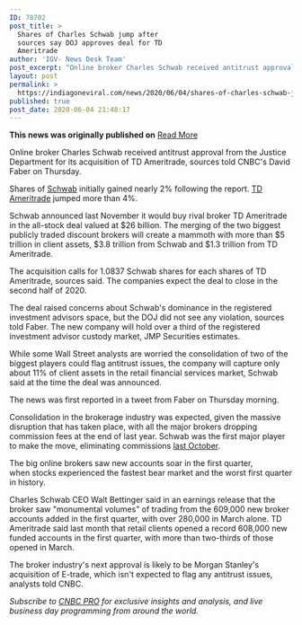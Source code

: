 ```yaml
---
ID: 78702
post_title: >
  Shares of Charles Schwab jump after
  sources say DOJ approves deal for TD
  Ameritrade
author: 'IGV- News Desk Team'
post_excerpt: "Online broker Charles Schwab received antitrust approval from the Justice Department for its acquisition of TD Ameritrade, sources told CNBC's David Faber on Thursday.Shares of Schwab initially gained nearly 2% following the report. TD Ameritrade jumped more than 4%. Schwab announced last November it would buy rival broker TD Ameritrade in the all-stock deal valued at $26 billion.&hellip;"
layout: post
permalink: >
  https://indiagoneviral.com/news/2020/06/04/shares-of-charles-schwab-jump-after-sources-say-doj-approves-deal-for-td-ameritrade/78702/india-gone-viral/
published: true
post_date: 2020-06-04 21:48:17
---
```

<b>This news was originally published on</b> <a href="https://www.cnbc.com/2020/06/04/shares-of-charles-schwab-jump-after-sources-say-doj-approves-deal-for-td-ameritrade.html" class="button purchase" rel="nofollow noopener noreferrer" target="_blank">Read More</a> <br/><div data-analytics="RegularArticle-articleBody-5-2" data-module="ArticleBody" data-test="articleBody-2" id="RegularArticle-ArticleBody-5"><div><p>Online broker Charles Schwab received antitrust approval from the Justice Department for its acquisition of TD Ameritrade, sources told CNBC's David Faber on Thursday.</p><p>Shares of <a href="http://www.cnbc.com/quotes/?symbol=SCHW">Schwab</a> initially gained nearly 2% following the report. <a href="http://www.cnbc.com/quotes/?symbol=AMTD">TD Ameritrade</a> jumped more than 4%. </p><p>Schwab announced last November it would buy rival broker TD Ameritrade in the all-stock deal valued at $26 billion. The merging of the two biggest publicly traded discount brokers will create a mammoth with more than $5 trillion in client assets, $3.8 trillion from Schwab and $1.3 trillion from TD Ameritrade.</p><p>The acquisition calls for 1.0837 Schwab shares for each shares of TD Ameritrade, sources said. The companies expect the deal to close in the second half of 2020. </p><p>The deal raised concerns about Schwab's dominance in the registered investment advisors space, but the DOJ did not see any violation, sources told Faber. The new company will hold over a third of the registered investment advisor custody market, JMP Securities estimates.</p><p>While some Wall Street analysts are worried the consolidation of two of the biggest players could flag antitrust issues, the company will capture only about 11% of client assets in the retail financial services market, Schwab said at the time the deal was announced.</p><p>The news was first reported in a tweet from Faber on Thursday morning. </p><p>Consolidation in the brokerage industry was expected, given the massive disruption that has taken place, with all the major brokers dropping commission fees at the end of last year. Schwab was the first major player to make the move, eliminating commissions <a href="https://www.cnbc.com/2019/10/07/charles-schwab-says-brokers-move-to-zero-commissions-was-an-ultimate-goal-for-the-firm.html">last October</a>. </p><p>The big online brokers saw new accounts soar in the first quarter, when stocks experienced the fastest bear market and the worst first quarter in history.</p><p>Charles Schwab CEO Walt Bettinger said in an earnings release that the broker saw "monumental volumes" of trading from the 609,000 new broker accounts added in the first quarter, with over 280,000 in March alone. TD Ameritrade said last month that retail clients opened a record 608,000 new funded accounts in the first quarter, with more than two-thirds of those opened in March.</p><p>The broker industry's next approval is likely to be Morgan Stanley's acquisition of E-trade, which isn't expected to flag any antitrust issues, analysts told CNBC. </p><p><em>Subscribe to </em><a href="https://www.cnbc.com/pro/"><em>CNBC PRO</em></a><em> for exclusive insights and analysis, and live business day programming from around the world.</em></p></div></div>